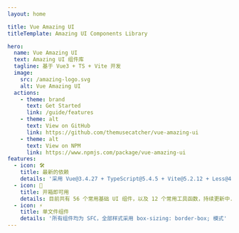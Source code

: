 ```yaml
---
layout: home

title: Vue Amazing UI
titleTemplate: Amazing UI Components Library

hero:
  name: Vue Amazing UI
  text: Amazing UI 组件库
  tagline: 基于 Vue3 + TS + Vite 开发
  image:
    src: /amazing-logo.svg
    alt: Vue Amazing UI
  actions:
    - theme: brand
      text: Get Started
      link: /guide/features
    - theme: alt
      text: View on GitHub
      link: https://github.com/themusecatcher/vue-amazing-ui
    - theme: alt
      text: View on NPM
      link: https://www.npmjs.com/package/vue-amazing-ui
features:
  - icon: 🛠️
    title: 最新的依赖
    details: '采用 Vue@3.4.27 + TypeScript@5.4.5 + Vite@5.2.12 + Less@4.2.0 实现'
  - icon: 🚀
    title: 开箱即可用
    details: 目前共有 56 个常用基础 UI 组件，以及 12 个常用工具函数，持续更新中...
  - icon: ⚡️
    title: 单文件组件
    details: '所有组件均为 SFC，全部样式采用 box-sizing: border-box; 模式'
---
```


<Watermark fullscreen content="Vue Amazing UI" />

<script setup lang="ts">
import { onMounted } from 'vue'
import { fetchVersion } from './.vitepress/utils/fetchVersion'
import pkg from '../package.json'

const dependencies = pkg.dependencies
const devDependencies = pkg.devDependencies
function getVersion (target: string): string {
  for (let name of Object.keys(dependencies)) {
    if (name === target) {
      return dependencies[name].replace('^', '')
    }
  }
  for (let name of Object.keys(devDependencies)) {
    if (name === target) {
      return devDependencies[name].replace('^', '')
    }
  }
  return ''
}
function fetchDesc () {
  const featureDetails: any = document.querySelector('div.VPFeatures.VPHomeFeatures > div.container > div.items :first-child > div.VPLink.no-icon.VPFeature .box > p.details')
  const developDesc = `采用 Vue@${getVersion('vue')} + TypeScript@${getVersion('typescript')} + Vite@${getVersion('vite')} + Less@${getVersion('less')} 实现`
  featureDetails.textContent = developDesc
}
onMounted(() => {
  fetchVersion()
  fetchDesc()
})
</script>
